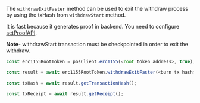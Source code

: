 The `withdrawExitFaster` method can be used to exit the withdraw process by using the txHash from `withdrawStart` method.

It is fast because it generates proof in backend. You need to configure [setProofAPI](/docs/tools/matic-js/set-proof-api).

**Note**- withdrawStart transaction must be checkpointed in order to exit the withdraw.

```js
const erc1155RootToken = posClient.erc1155(<root token address>, true);

const result = await erc1155RootToken.withdrawExitFaster(<burn tx hash>);

const txHash = await result.getTransactionHash();

const txReceipt = await result.getReceipt();

```
